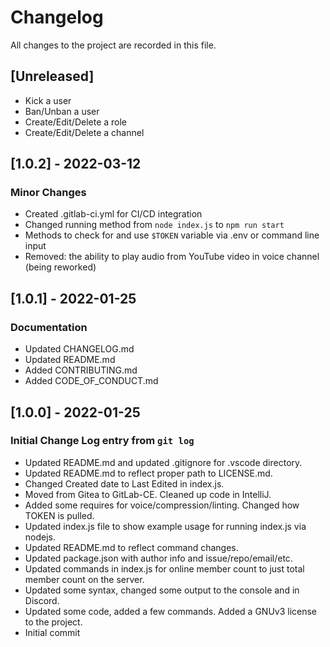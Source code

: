[//]: # ( Path: CHANGELOG.md )
[//]: # ( About: Changelog )

# Changelog
All changes to the project are recorded in this file.

## [Unreleased]
- Kick a user
- Ban/Unban a user
- Create/Edit/Delete a role
- Create/Edit/Delete a channel

## [1.0.2] - 2022-03-12
### Minor Changes
- Created .gitlab-ci.yml for CI/CD integration
- Changed running method from `node index.js` to `npm run start`
- Methods to check for and use `$TOKEN` variable via .env or command line input
- Removed: the ability to play audio from YouTube video in voice channel (being reworked)

## [1.0.1] - 2022-01-25
### Documentation
- Updated CHANGELOG.md
- Updated README.md
- Added CONTRIBUTING.md 
- Added CODE_OF_CONDUCT.md

## [1.0.0] - 2022-01-25
### Initial Change Log entry from `git log`
- Updated README.md and updated .gitignore for .vscode directory.
- Updated README.md to reflect proper path to LICENSE.md.
- Changed Created date to Last Edited in index.js.
- Moved from Gitea to GitLab-CE. Cleaned up code in IntelliJ.
- Added some requires for voice/compression/linting. Changed how TOKEN is pulled.
- Updated index.js file to show example usage for running index.js via nodejs.
- Updated README.md to reflect command changes.
- Updated package.json with author info and issue/repo/email/etc.
- Updated commands in index.js for online member count to just total member count on the server.
- Updated some syntax, changed some output to the console and in Discord.
- Updated some code, added a few commands. Added a GNUv3 license to the project.
- Initial commit